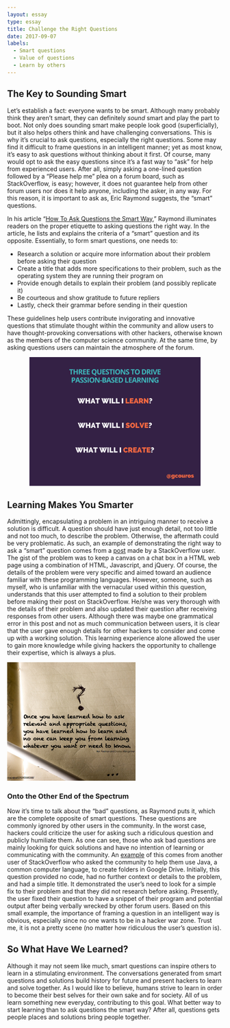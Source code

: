```yaml
---
layout: essay
type: essay
title: Challenge the Right Questions
date: 2017-09-07
labels:
  - Smart questions
  - Value of questions
  - Learn by others
---
```


## The Key to Sounding Smart

Let’s establish a fact: everyone wants to be smart. Although many probably think they aren’t 
smart, they can definitely *sound* smart and play the part to boot. Not only does sounding 
smart make people look good (superficially), but it also helps others think and have challenging 
conversations. This is why it’s crucial to ask questions, especially the right questions. 
Some may find it difficult to frame questions in an intelligent manner; yet as most know, 
it’s easy to ask questions without thinking about it first. Of course, many would opt to ask 
the easy questions since it’s a fast way to “ask” for help from experienced users. After all, 
simply asking a one-lined question followed by a “Please help me” plea on a forum board, such as 
StackOverflow, is easy; however, it does not guarantee help from other forum users nor does it
help anyone, including the asker, in any way. For this reason, it is important to ask as, 
Eric Raymond suggests, the “smart” questions.  

In his article “[How To Ask Questions the Smart Way](http://www.catb.org/esr/faqs/smart-questions.html),” 
Raymond illuminates readers on the proper etiquette to asking questions the right way. 
In the article, he lists and explains the criteria of a “smart” question and its opposite.
Essentially, to form smart questions, one needs to: 
* Research a solution or acquire more information about their problem before asking their question
* Create a title that adds more specifications to their problem, such as the operating system they are running their program on
* Provide enough details to explain their problem (and possibly replicate it)
* Be courteous and show gratitude to future repliers
* Lastly, check their grammar before sending in their question

These guidelines help users contribute invigorating and innovative questions that stimulate 
thought within the community and allow users to have thought-provoking conversations with other 
hackers, otherwise known as the members of the computer science community. At the same time, by asking questions 
users can maintain the atmosphere of the forum. 

<p align="center">
  <img class="ui rounded image" height="300" src="../images/learning.png">
</p>

## Learning Makes You Smarter

Admittingly, encapsulating a problem in an intriguing manner to receive a solution is difficult. 
A question should have just enough detail, not too little and not too much, to describe the 
problem. Otherwise, the aftermath could be very problematic. As such, an example of demonstrating
the right way to ask a “smart” question comes from a [post](https://stackoverflow.com/questions/45936800/emscripten-canvas-jquery-toggle-focus) 
made by a StackOverflow user. The gist of the problem was to keep a canvas on a chat box in a HTML 
web page using a combination of HTML, Javascript, and jQuery. Of course, the details of the problem 
were very specific and aimed toward an audience familiar with these programming languages. However, 
someone, such as myself, who is unfamiliar with the vernacular used within this question, understands 
that this user attempted to find a solution to their problem before making their post on 
StackOverflow. He/she was very thorough with the details of their problem and also updated their
question after receiving responses from other users. Although there was maybe one grammatical 
error in this post and not as much communication between users, it is clear that the user gave 
enough details for other hackers to consider and come up with a working solution. This learning 
experience alone allowed the user to gain more knowledge while giving hackers the opportunity to 
challenge their expertise, which is always a plus.  

<img class="ui left floated circular image" width="300" src="../images/learning2.png">

### Onto the Other End of the Spectrum

Now it’s time to talk about the “bad” questions, as Raymond puts it, which are the complete 
opposite of smart questions. These questions are commonly ignored by other users in the community.
In the worst case, hackers could criticize the user for asking such a ridiculous question and 
publicly humiliate them. As one can see, those who ask bad questions are mainly looking for 
quick solutions and have no intention of learning or communicating with the community. 
An [example](https://stackoverflow.com/questions/46048395/how-we-can-create-the-folder-in-google-drive-by-using-java) 
of this comes from another user of StackOverflow who asked the community to help them use Java, 
a common computer language, to create folders in Google Drive. Initially, this question 
provided no code, had no further context or details to the problem, and had a simple title. 
It demonstrated the user’s need to look for a simple fix to their problem and that they did 
not research before asking. Presently, the user fixed their question to have a snippet of
their program and potential output after being verbally wrecked by other forum users. Based on 
this small example, the importance of framing a question in an intelligent way is obvious, 
especially since no one wants to be in a hacker war zone. Trust me, it is not a pretty scene 
(no matter how ridiculous the user’s question is).  

## So What Have We Learned?

Although it may not seem like much, smart questions can inspire others to learn in a stimulating 
environment. The conversations generated from smart questions and solutions build history for 
future and present hackers to learn and solve together. As I would like to believe, humans strive
to learn in order to become their best selves for their own sake and for society. All of us 
learn something new everyday, contributing to this goal. What better way to start learning 
than to ask questions the smart way? After all, questions gets people places and solutions bring 
people together. 

